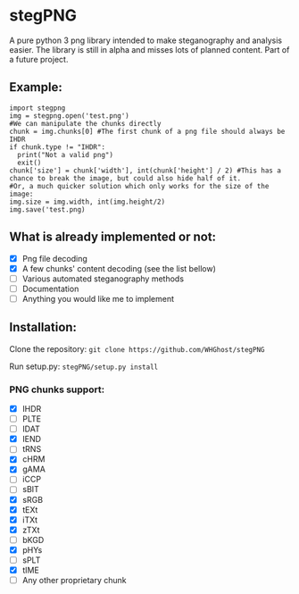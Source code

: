 # stegPNG
A pure python 3 png library intended to make steganography and analysis easier.
The library is still in alpha and misses lots of planned content.
Part of a future project.

## Example:
```
import stegpng
img = stegpng.open('test.png')
#We can manipulate the chunks directly
chunk = img.chunks[0] #The first chunk of a png file should always be IHDR
if chunk.type != "IHDR":
  print("Not a valid png")
  exit()
chunk['size'] = chunk['width'], int(chunk['height'] / 2) #This has a chance to break the image, but could also hide half of it.
#Or, a much quicker solution which only works for the size of the image:
img.size = img.width, int(img.height/2)
img.save('test.png)
```

## What is already implemented or not:
- [x] Png file decoding
- [x] A few chunks' content decoding (see the list bellow)
- [ ] Various automated steganography methods
- [ ] Documentation
- [ ] Anything you would like me to implement

## Installation:
Clone the repository:
```git clone https://github.com/WHGhost/stegPNG```

Run setup.py:
```stegPNG/setup.py install```

### PNG chunks support:
- [x] IHDR
- [ ] PLTE
- [ ] IDAT
- [x] IEND
- [ ] tRNS
- [x] cHRM
- [x] gAMA
- [ ] iCCP
- [ ] sBIT
- [x] sRGB
- [x] tEXt
- [x] iTXt
- [x] zTXt
- [ ] bKGD
- [x] pHYs
- [ ] sPLT
- [x] tIME
- [ ] Any other proprietary chunk
